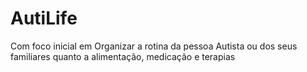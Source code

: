 # AutiLife
Com foco inicial em Organizar a rotina da pessoa Autista ou dos seus familiares quanto a alimentação, medicação e terapias
